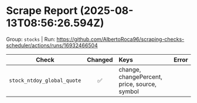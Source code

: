 # Scrape Report (2025-08-13T08:56:26.594Z)

Group: `stocks`  |  Run: https://github.com/AlbertoRoca96/scraping-checks-scheduler/actions/runs/16932466504

| Check | Changed | Keys | Error |
|---|:---:|:--|:--|
| `stock_ntdoy_global_quote` | ✅ | change, changePercent, price, source, symbol |  |
